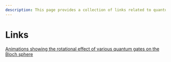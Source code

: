 ```yaml
---
description: This page provides a collection of links related to quantum computing
---
```


# Links

[Animations showing the rotational effect of various quantum gates on the Bloch sphere](https://lewisla.gitbook.io/learning-quantum/quantum-circuits/single-qubit-gates)
